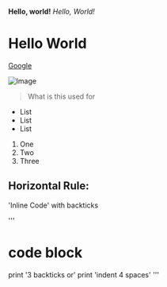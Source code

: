 __Hello, world!__
*Hello, World!*
# Hello World
[Google](https://www.google.com/) 

![Image](https://media.licdn.com/dms/image/C4D0BAQEE5nshbEgWTQ/company-logo_200_200/0/1653290015557/hi_official_logo?e=2147483647&v=beta&t=Fls9KV6a0WAUD1FdHyJ1dxzJJTl5Chz20oro72FjNzc)

> What is this used for

* List
* List
* List
  
1. One
2. Two
3. Three

Horizontal Rule:
---

'Inline Code' with backticks


'''
# code block
print '3 backticks or' 
print 'indent 4 spaces'
'''
